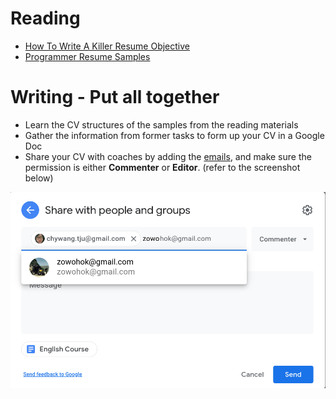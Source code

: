 # Reading

- [How To Write A Killer Resume Objective](https://theinterviewguys.com/objective-for-resume/)
- [Programmer Resume Samples](https://www.kickresume.com/en/help-center/programmer-resume-samples/)


# Writing - Put all together
- Learn the CV structures of the samples from the reading materials
- Gather the information from former tasks to form up your CV in a Google Doc
- Share your CV with coaches by adding the [emails](../coaches.md), and make sure the permission is either **Commenter** or **Editor**. (refer to the screenshot below)

![share a link](../../images/share_doc.png)
